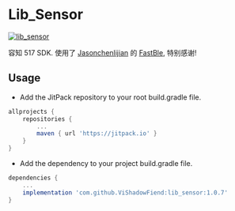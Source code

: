 # Lib_Sensor

[![lib_sensor](https://jitpack.io/v/ViShadowFiend/lib_sensor.svg)](https://jitpack.io/#ViShadowFiend/lib_sensor)

容知 517 SDK. 使用了 [Jasonchenlijian](https://github.com/Jasonchenlijian) 的 [FastBle](https://github.com/Jasonchenlijian/FastBle), 特别感谢!

## Usage

- Add the JitPack repository to your root build.gradle file.
  
```groovy
allprojects {
    repositories {
        ...
        maven { url 'https://jitpack.io' }
    }
}
```

- Add the dependency to your project build.gradle file.

```groovy
dependencies {
    ...
    implementation 'com.github.ViShadowFiend:lib_sensor:1.0.7'
}
```
